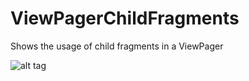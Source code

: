 ViewPagerChildFragments
=======================

Shows the usage of child fragments in a ViewPager

![alt tag](http://i.imgur.com/QWfLAW2.png)
